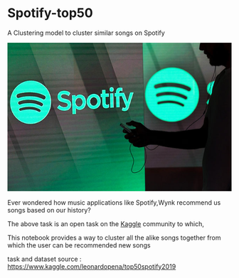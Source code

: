 # Spotify-top50
A Clustering model to cluster similar songs on Spotify

![spotify](spotify.jpg)

Ever wondered how music applications like Spotify,Wynk recommend us songs based on our history?

The above task is an open task on the <a href="www.kaggle.com">Kaggle</a> community to which,

This notebook provides a way to cluster all the alike songs together from which the user can be recommended new songs

task and dataset source : <https://www.kaggle.com/leonardopena/top50spotify2019>


